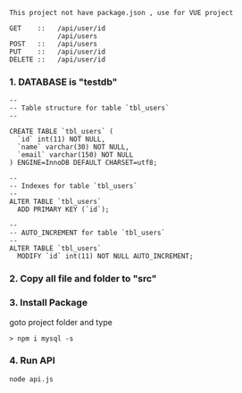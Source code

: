 ```
This project not have package.json , use for VUE project

GET    ::   /api/user/id
            /api/users
POST   ::   /api/users
PUT    ::   /api/user/id
DELETE ::   /api/user/id
```

### 1. DATABASE is "testdb"
```
--
-- Table structure for table `tbl_users`
--
 
CREATE TABLE `tbl_users` (
  `id` int(11) NOT NULL,
  `name` varchar(30) NOT NULL,
  `email` varchar(150) NOT NULL
) ENGINE=InnoDB DEFAULT CHARSET=utf8;
 
--
-- Indexes for table `tbl_users`
--
ALTER TABLE `tbl_users`
  ADD PRIMARY KEY (`id`);
 
--
-- AUTO_INCREMENT for table `tbl_users`
--
ALTER TABLE `tbl_users`
  MODIFY `id` int(11) NOT NULL AUTO_INCREMENT;
```

### 2. Copy all file and folder to "src"

### 3. Install Package
goto project folder and type
```
> npm i mysql -s
```

### 4. Run API
```
node api.js
```
